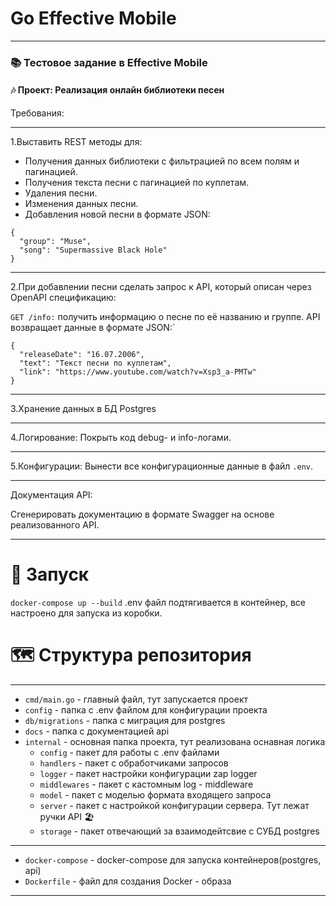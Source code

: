 Go Effective Mobile
=
***
### 📚 Тестовое задание в Effective Mobile

#### 🎶 Проект: Реализация онлайн библиотеки песен 

Требования:
***
1.Выставить REST методы для:

 * Получения данных библиотеки с фильтрацией по всем полям и пагинацией.
 * Получения текста песни с пагинацией по куплетам.
 * Удаления песни.
 * Изменения данных песни.
 * Добавления новой песни в формате JSON:

```
{
  "group": "Muse",
  "song": "Supermassive Black Hole"
}
```
***
2.При добавлении песни сделать запрос к API, который описан через OpenAPI спецификацию:

``GET /info:`` получить информацию о песне по её названию и группе. API возвращает данные в формате JSON:`
```
{
  "releaseDate": "16.07.2006",
  "text": "Текст песни по куплетам",
  "link": "https://www.youtube.com/watch?v=Xsp3_a-PMTw"
}
```
***
3.Хранение данных в БД Postgres
***
4.Логирование:
Покрыть код debug- и info-логами.
***
5.Конфигурации:
Вынести все конфигурационные данные в файл ``.env``.
***
Документация API:

Сгенерировать документацию в формате Swagger на основе реализованного API.
***
# 🐋 Запуск
``docker-compose up --build``
 .env файл подтягивается в контейнер, все настроено для запуска из коробки.

# 🗺️ Структура репозитория
***
* ``cmd/main.go`` - главный файл, тут запускается проект
* ``config`` - папка с .env файлом для конфигурации проекта
* ``db/migrations`` - папка с миграция для postgres
* ``docs`` - папка с документацией api
* ``internal`` - основная папка проекта, тут реализована оснавная логика
  * ``config`` - пакет для работы с .env файлами
  * ``handlers`` - пакет с обработчиками запросов
  * ``logger`` - пакет настройки конфигурации zap logger
  * ``middlewares`` - пакет с кастомным log - middleware 
  * ``model`` - пакет с моделью формата входящего запроса
  * ``server`` - пакет с настройкой конфигурации сервера. Тут лежат ручки API 🏖️
  * ``storage`` - пакет отвечающий за взаимодейтсвие с СУБД postgres
***
  * ``docker-compose`` - docker-compose для запуска контейнеров(postgres, api)
  * ``Dockerfile`` - файл для создания Docker - образа
***
